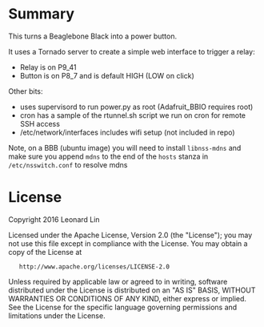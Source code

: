 # Summary
This turns a Beaglebone Black into a power button.

It uses a Tornado server to create a simple web interface to trigger a relay:
* Relay is on P9_41
* Button is on P8_7 and is default HIGH (LOW on click)

Other bits:
* uses supervisord to run power.py as root (Adafruit_BBIO requires root)
* cron has a sample of the rtunnel.sh script we run on cron for remote SSH access
* /etc/network/interfaces includes wifi setup (not included in repo)

Note, on a BBB (ubuntu image) you will need to install `libnss-mdns` and make sure you append `mdns` to the end of the `hosts` stanza in `/etc/nsswitch.conf` to resolve mdns

# License
   Copyright 2016 Leonard Lin

   Licensed under the Apache License, Version 2.0 (the "License");
   you may not use this file except in compliance with the License.
   You may obtain a copy of the License at

       http://www.apache.org/licenses/LICENSE-2.0

   Unless required by applicable law or agreed to in writing, software
   distributed under the License is distributed on an "AS IS" BASIS,
   WITHOUT WARRANTIES OR CONDITIONS OF ANY KIND, either express or implied.
   See the License for the specific language governing permissions and
   limitations under the License.
